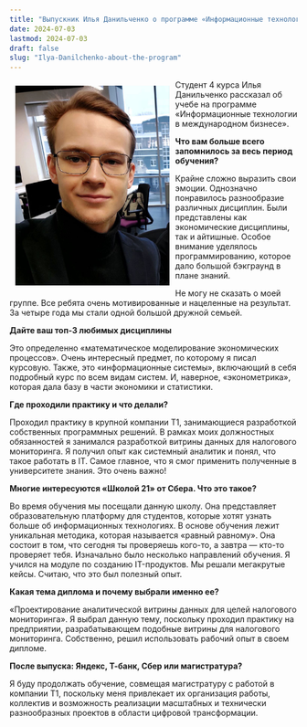 ```yaml
---
title: "Выпускник Илья Данильченко о программе «Информационные технологии в международном бизнесе»"
date: 2024-07-03
lastmod: 2024-07-03
draft: false
slug: "Ilya-Danilchenko-about-the-program"
---
```


<img src="danilchenko.jpg" alt="Илья Данильченко" style="width:270px; height:350px;" align="left" hspace="10" vspace="10"/>

Студент 4 курса Илья Данильченко рассказал об учебе на программе «Информационные технологии в международном бизнесе».

**Что вам больше всего запомнилось за весь период обучения?**

Крайне сложно выразить свои эмоции. Однозначно понравилось разнообразие различных дисциплин. Были представлены как экономические дисциплины, так и айтишные. Особое внимание уделялось программированию, которое дало большой бэкграунд в плане знаний.

Не могу не сказать о моей группе. Все ребята очень мотивированные и нацеленные на результат. За четыре года мы стали одной большой дружной семьей.

**Дайте ваш топ-3 любимых дисциплины**

Это определенно «математическое моделирование экономических процессов». Очень интересный предмет, по которому я писал курсовую. Также, это «информационные системы», включающий в себя подробный курс по всем видам систем. И, наверное, «эконометрика», которая дала базу в части экономики и статистики.

**Где проходили практику и что делали?**

Проходил практику в крупной компании Т1, занимающиеся разработкой собственных программных решений. В рамках моих должностных обязанностей я занимался разработкой витрины данных для налогового мониторинга. Я получил опыт как системный аналитик и понял, что такое работать в IT. Самое главное, что я смог применить полученные в университете знания. Это очень важно!

**Многие интересуются «Школой 21» от Сбера. Что это такое?**

Во время обучения мы посещали данную школу. Она представляет образовательную платформу для студентов, которые хотят узнать больше об информационных технологиях. В основе обучения лежит уникальная методика, которая называется «равный равному». Она состоит в том, что сегодня ты проверяешь кого-то, а завтра — кто-то проверяет тебя. Изначально было несколько направлений обучения. Я учился на модуле по созданию IT-продуктов. Мы решали мегакрутые кейсы. Считаю, что это был полезный опыт.

**Какая тема диплома и почему выбрали именно ее?**

«Проектирование аналитической витрины данных для целей налогового мониторинга». Я выбрал данную тему, поскольку проходил практику на предприятии, разрабатывающем подобные витрины для налогового мониторинга. Собственно, решил использовать рабочий опыт в своем дипломе.

**После выпуска: Яндекс, Т-банк, Сбер или магистратура?**

Я буду продолжать обучение, совмещая магистратуру с работой в компании Т1, поскольку меня привлекает их организация работы, коллектив и возможность реализации масштабных и технически разнообразных проектов в области цифровой трансформации.
